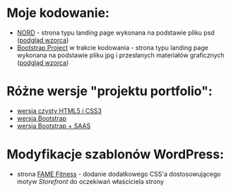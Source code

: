 # Moje kodowanie:
- [NORD](https://katarzynaizak.github.io/landingpage-nord/index.html) - strona typu landing page wykonana na podstawie pliku psd ([podgląd wzorca](https://github.com/katarzynaizak/katarzynaizak.github.io/blob/master/landingpage-nord/Nord-preview.jpg))
- [Bootstrap Project](https://katarzynaizak.github.io/kurs-front-end-developer/warsztaty/bootstrap-warsztaty/index.html) w trakcie kodowania - strona typu landing page wykonana na podstawie pliku jpg i przesłanych materiałów graficznych ([podgląd wzorca](https://github.com/katarzynaizak/kurs-front-end-developer/blob/master/warsztaty/bootstrap-warsztaty/bootstrap-project-preview.jpg))

# Różne wersje "projektu portfolio":
- [wersja czysty HTML5 i CSS3](https://katarzynaizak.github.io/portfolio/index.html)
- [wersja Bootstrap](https://katarzynaizak.github.io/portfolio-bootstrap/index.html)
- [wersja Bootstrap + SAAS](https://katarzynaizak.github.io/portfolio-bootstrap-sass/app/index.html)

# Modyfikacje szablonów WordPress:
- strona [FAME Fitness](http://www.famefitness.pl/) - dodanie dodatkowego CSS'a dostosowującego motyw *Storefront* do oczekiwań właściciela strony
